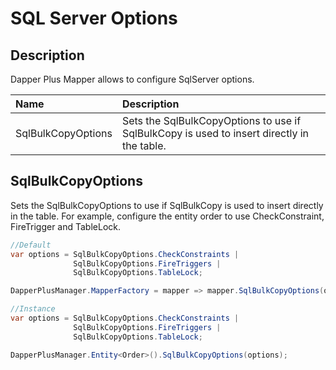 # SQL Server Options

## Description

Dapper Plus Mapper allows to configure SqlServer options.

| Name	   | Description |
| :--------| :-----------|
|SqlBulkCopyOptions	|Sets the SqlBulkCopyOptions to use if SqlBulkCopy is used to insert directly in the table.|

## SqlBulkCopyOptions

Sets the SqlBulkCopyOptions to use if SqlBulkCopy is used to insert directly in the table. For example, configure the entity order to use CheckConstraint, FireTrigger and TableLock.


```csharp
//Default
var options = SqlBulkCopyOptions.CheckConstraints |
              SqlBulkCopyOptions.FireTriggers |
              SqlBulkCopyOptions.TableLock;

DapperPlusManager.MapperFactory = mapper => mapper.SqlBulkCopyOptions(options);

//Instance
var options = SqlBulkCopyOptions.CheckConstraints |
              SqlBulkCopyOptions.FireTriggers |
              SqlBulkCopyOptions.TableLock;

DapperPlusManager.Entity<Order>().SqlBulkCopyOptions(options);
```
